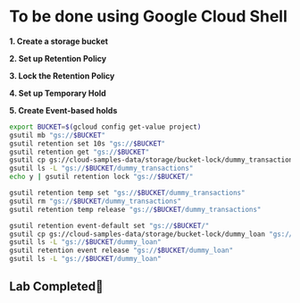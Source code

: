 # **To be done using Google Cloud Shell**

**1. Create a storage bucket**

**2. Set up Retention Policy**

**3. Lock the Retention Policy**

**4. Set up Temporary Hold**

**5. Create Event-based holds**

```bash
export BUCKET=$(gcloud config get-value project)
gsutil mb "gs://$BUCKET"
gsutil retention set 10s "gs://$BUCKET"
gsutil retention get "gs://$BUCKET"
gsutil cp gs://cloud-samples-data/storage/bucket-lock/dummy_transactions "gs://$BUCKET/"
gsutil ls -L "gs://$BUCKET/dummy_transactions"
echo y | gsutil retention lock "gs://$BUCKET/"

gsutil retention temp set "gs://$BUCKET/dummy_transactions"
gsutil rm "gs://$BUCKET/dummy_transactions"
gsutil retention temp release "gs://$BUCKET/dummy_transactions"

gsutil retention event-default set "gs://$BUCKET/"
gsutil cp gs://cloud-samples-data/storage/bucket-lock/dummy_loan "gs://$BUCKET/"
gsutil ls -L "gs://$BUCKET/dummy_loan"
gsutil retention event release "gs://$BUCKET/dummy_loan"
gsutil ls -L "gs://$BUCKET/dummy_loan"
```
## Lab Completed🎉